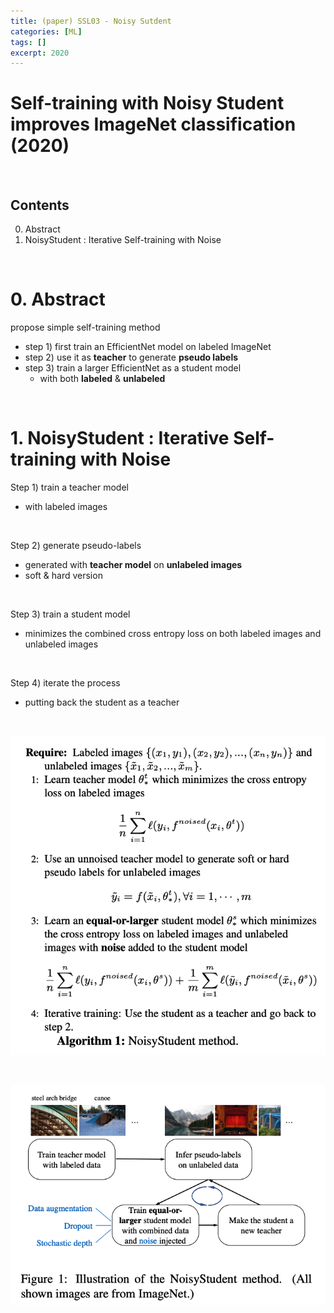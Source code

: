 ```yaml
---
title: (paper) SSL03 - Noisy Sutdent
categories: [ML]
tags: []
excerpt: 2020
---
```


<script src="https://cdn.mathjax.org/mathjax/latest/MathJax.js?config=TeX-AMS-MML_HTMLorMML" type="text/javascript"></script>

# Self-training with Noisy Student improves ImageNet classification (2020)

<br>

## Contents

0. Abstract
1. NoisyStudent : Iterative Self-training with Noise

<br>

# 0. Abstract

propose simple self-training method 

- step 1) first train an EfficientNet model on labeled ImageNet
- step 2) use it as **teacher** to generate **pseudo labels**
- step 3) train a larger EfficientNet as a student model
  - with both **labeled** & **unlabeled**

<br>

# 1. NoisyStudent : Iterative Self-training with Noise

Step 1) train a teacher model

- with labeled images

<br>

Step 2) generate pseudo-labels

- generated with **teacher model** on **unlabeled images**
- soft & hard version

<br>

Step 3) train a student model

- minimizes the combined cross entropy loss on both labeled images and unlabeled images

<br>

Step 4) iterate the process

- putting back the student as a teacher

<br>

![figure2](/assets/img/semi/img9.png)

<br>

![figure2](/assets/img/semi/img10.png)

